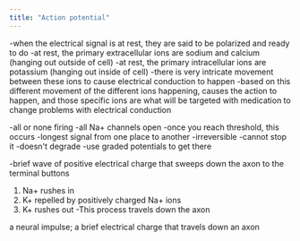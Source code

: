 ```yaml
---
title: "Action potential"
---
```

-when the electrical signal is at rest, they are said to be polarized and ready to do
-at rest, the primary extracellular ions are sodium and calcium (hanging out outside of cell)
-at rest, the primary intracellular ions are potassium (hanging out inside of cell)
-there is very intricate movement between these ions to cause electrical conduction to happen
-based on this different movement of the different ions happening, causes the action to happen, and those specific ions are what will be targeted with medication to change problems with electrical conduction

-all or none firing
-all Na+ channels open
-once you reach threshold, this occurs
-longest signal from one place to another
-irreversible
-cannot stop it
-doesn't degrade
-use graded potentials to get there

-brief wave of positive electrical charge that sweeps down the axon to the terminal buttons
1) Na+ rushes in
2) K+ repelled by positively charged Na+ ions
3) K+ rushes out
-This process travels down the axon

a neural impulse; a brief electrical charge that travels down an axon

